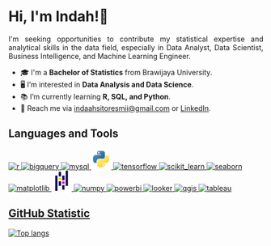 # Hi, I'm Indah!👋

<p align="justify">
  I'm seeking opportunities to contribute my statistical expertise and analytical skills in the data field, especially in Data Analyst, Data Scientist, Business Intelligence, and Machine Learning Engineer.
</p>

- 🎓 I'm a **Bachelor of Statistics** from Brawijaya University.
-  🖥 I’m interested in **Data Analysis and Data Science**.
- 📚 I’m currently learning **R, SQL, and Python**.
- 📧 Reach me via indaahsitoresmii@gmail.com or [LinkedIn](https://www.linkedin.com/in/indahsh/).

## Languages and Tools
<a href="https://www.r-project.org" target="_blank" rel="noreferrer"> <img src="https://www.logo.wine/a/logo/R_(programming_language)/R_(programming_language)-Logo.wine.svg" alt="r" width="40" height="40"/> 
<a href="https://cloud.google.com/bigquery" target="_blank" rel="noreferrer"> <img src="https://www.vectorlogo.zone/logos/google_bigquery/google_bigquery-icon.svg" alt="bigquery" width="40" height="40"/>
<a href="https://www.mysql.com/" target="_blank" rel="noreferrer"> <img src="https://1000logos.net/wp-content/uploads/2020/08/MySQL-Logo.png" alt="mysql" width="40" height="40"/> 
<a href="https://www.python.org" target="_blank" rel="noreferrer"> <img src="https://raw.githubusercontent.com/devicons/devicon/master/icons/python/python-original.svg" alt="python" width="40" height="40"/> 
<a href="https://www.tensorflow.org" target="_blank" rel="noreferrer"> <img src="https://www.vectorlogo.zone/logos/tensorflow/tensorflow-icon.svg" alt="tensorflow" width="40" height="40"/>
<a href="https://scikit-learn.org/" target="_blank" rel="noreferrer"> <img src="https://upload.wikimedia.org/wikipedia/commons/0/05/Scikit_learn_logo_small.svg" alt="scikit_learn" width="40" height="40"/>
<a href="https://seaborn.pydata.org/" target="_blank" rel="noreferrer"> <img src="https://seaborn.pydata.org/_images/logo-mark-lightbg.svg" alt="seaborn" width="40" height="40"/>
<a href="https://matplotlib.org/" target="_blank" rel="noreferrer"> <img src="https://upload.wikimedia.org/wikipedia/commons/0/01/Created_with_Matplotlib-logo.svg" alt="matplotlib" width="40" height="40"/>
<a href="https://pandas.pydata.org/" target="_blank" rel="noreferrer"> <img src="https://raw.githubusercontent.com/devicons/devicon/2ae2a900d2f041da66e950e4d48052658d850630/icons/pandas/pandas-original.svg" alt="pandas" width="40" height="40"/>
<a href="https://numpy.org/" target="_blank" rel="noreferrer"> <img src="https://logosandtypes.com/wp-content/uploads/2024/02/numpy.svg" alt="numpy" width="40" height="40"/>
<a href="https://www.microsoft.com/en-us/power-platform/products/power-bi" target="_blank" rel="noreferrer"> <img src="https://upload.wikimedia.org/wikipedia/commons/c/cf/New_Power_BI_Logo.svg" alt="powerbi" width="40" height="40"/>
<a href="https://lookerstudio.google.com/" target="_blank" rel="noreferrer"> <img src="https://www.gstatic.com/analytics-lego/svg/ic_looker_studio.svg" alt="looker" width="40" height="40"/>
<a href="https://www.qgis.org/" target="_blank" rel="noreferrer"> <img src="https://www.qgis.org/img/logosign.svg" alt="qgis" width="40" height="40"/>
<a href="https://www.tableau.com/" target="_blank" rel="noreferrer"> <img src="https://iconape.com/wp-content/png_logo_vector/tableau-software.png" alt="tableau" width="40" height="40"/>

## GitHub Statistic
<img alt="Top langs" src="https://github-readme-stats.vercel.app/api/top-langs/?username=indahsh&layout=compact&langs_count=8&theme=tokyonight"/>


